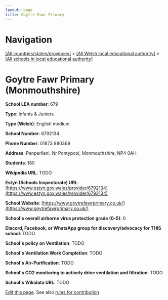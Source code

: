 ```yaml
---
layout: page
title: Goytre Fawr Primary
---
```

# Navigation

[[All countries/states/provinces]](../../..) > [[All Welsh local educational authority]](../..) > [[All schools in local educational authority]](..)

# Goytre Fawr Primary (Monmouthshire)

**School LEA number**: 679

**Type**: Infants & Juniors

**Type (Welsh)**: English medium

**School Number**: 6792134

**Phone Number**: 01873 880369

**Address**: Penperlleni, Nr Pontypool, Monmouthshire, NP4 0AH

**Students**: 180

**Wikipedia URL**: TODO

**Estyn (Schools Inspectorate) URL**: [https://www.estyn.gov.wales/provider/6792134](https://www.estyn.gov.wales/provider/6792134)

**School Website**: [https://www.goytrefawrprimary.co.uk/](https://www.goytrefawrprimary.co.uk/)

**School's overall airborne virus protection grade (0-5)**: 0

**Discord, Facebook, or WhatsApp group for discovery/advocacy for THIS school**: TODO

**School's policy on Ventilation**: TODO

**School's Ventilation Work Completion**: TODO

**School's Air-Purification**: TODO

**School's CO2 monitoring to actively drive ventilation and filtration**: TODO

**School's Wikidata URL**: TODO




[Edit this page](https://github.com/VentilationProject/Wales/edit/prif/./Monmouthshire/Goytre_Fawr_Primary.md). See also [rules for contribution](../../../contribution-rules/)